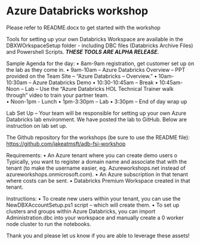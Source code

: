 # Azure Databricks workshop

Please refer to README.docx to get started with the workshop

Tools for setting up your own Databricks Workspace are available in the DBXWOrkspaceSetup folder - including DBC files (Databricks Archive Files) and Powershell Scripts. ___THESE TOOLS ARE ALPHA RELEASE.___

Sample Agenda for the day:
•	8am-9am registration, get customer set up on the lab as they come in.
•	9am-10am – Azure Databricks Overview – PPT provided on the Team Site – “Azure Databricks – Overview.”
•	10am-10:30am – Azure Databricks Demo 
•	10:30-10:45am – Break 
•	10:45am-Noon – Lab – Use the “Azure Databricks HOL Technical Trainer walk through” video to train your partner team.  
•	Noon-1pm - Lunch 
•	1pm-3:30pm – Lab 
•	3:30pm – End of day wrap up 

Lab Set Up – Your team will be responsible for setting up your own Azure Databricks lab environment.  We have posted the lab to GitHub.  Below are instruction on lab set up.  

The Github repository for the workshops (be sure to use the README file): https://github.com/jakeatmsft/adb-fsi-workshop

Requirements:
•	An Azure tenant where you can create demo users
o	Typically, you want to register a domain name and associate that with the tenant (to make the username easier, eg. Azureworkshops.net instead of azureworkshops.onmicrosoft.com).
•	An Azure subscription in that tenant where costs can be sent.
•	Databricks Premium Workspace created in that tenant.

Instructions:
•	To create new users within your tenant, you can use the NewDBXAccountSetup.ps1 script – which will create them.
•	To set up clusters and groups within Azure Databricks, you can import Administration.dbc into your workspace and manually create a 0 worker node cluster to run the notebooks.

Thank you and please let us know if you are able to leverage these assets!
